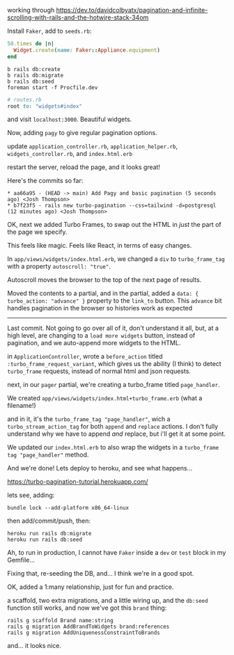 working through https://dev.to/davidcolbyatx/pagination-and-infinite-scrolling-with-rails-and-the-hotwire-stack-34om

Install `Faker`, add to `seeds.rb`:

```ruby
50.times do |n|
  Widget.create(name: Faker::Appliance.equipment)
end
```

```
b rails db:create
b rails db:migrate
b rails db:seed
foreman start -f Procfile.dev
```

```ruby
# routes.rb
root to: "widgets#index"
```

and visit `localhost:3000`. Beautiful widgets.

Now, adding `pagy` to give regular pagination options.

update `application_controller.rb`, `application_helper.rb`, `widgets_controller.rb`, and `index.html.erb`

restart the server, reload the page, and it looks great!

Here's the commits so far:
```shell
* aa66a95 - (HEAD -> main) Add Pagy and basic pagination (5 seconds ago) <Josh Thompson>
* b7f23f5 - rails new turbo-pagination --css=tailwind -d=postgresql (12 minutes ago) <Josh Thompson>
```

OK, next we added Turbo Frames, to swap out the HTML in _just_ the part of the page we specify.

This feels like magic. Feels like React, in terms of easy changes.

In `app/views/widgets/index.html.erb`, we changed a `div` to `turbo_frame_tag` with a property `autoscroll: "true"`. 

Autoscroll moves the browser to the top of the next page of results.

Moved the contents to a partial, and in the partial, added a `data: { turbo_action: "advance" }` property to the `link_to` button. This `advance` bit handles pagination in the browser so histories work as expected

------------------

Last commit. Not going to go over all of it, don't understand it all, but, at a high level, are changing to a `load more widgets` button, instead of pagination, and we auto-append more widgets to the HTML. 

in `ApplicationController`, wrote a `before_action` titled `:turbo_frame_request_variant`, which gives us the ability (I think) to detect `turbo_frame` requests, instead of normal html and json requests.

next, in our `pager` partial, we're creating a turbo_frame titled `page_handler`. 

We created `app/views/widgets/index.html+turbo_frame.erb` (what a filename!)

and in it, it's the `turbo_frame_tag "page_handler"`, wich a `turbo_stream_action_tag` for both `append` and `replace` actions. I don't fully understand why we have to append _and_ replace, but i'll get it at some point. 

We updated our `index.html.erb` to also wrap the widgets in a `turbo_frame tag "page_handler"` method.

And we're done! Lets deploy to heroku, and see what happens...

https://turbo-pagination-tutorial.herokuapp.com/

lets see, adding:

```
bundle lock --add-platform x86_64-linux
```

then add/commit/push, then:

```
heroku run rails db:migrate
heroku run rails db:seed
```

Ah, to run in production, I cannot have `Faker` inside a `dev` or `test` block in my Gemfile...

Fixing that, re-seeding the DB, and... I think we're in a good spot.

OK, added a 1:many relationship, just for fun and practice.

a scaffold, two extra migrations, and a little wiring up, and the `db:seed` function still works, and now we've got this `brand` thing:

```
rails g scaffold Brand name:string
rails g migration AddBrandToWidgets brand:references
rails g migration AddUniquenessConstraintToBrands
```

and... it looks nice.

